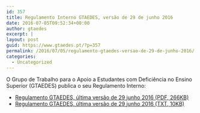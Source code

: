 ```yaml
---
id: 357
title: Regulamento Interno GTAEDES, versão de 29 de junho 2016
date: 2016-07-05T09:52:34+00:00
author: gtaedes
excerpt: |
layout: post
guid: https://www.gtaedes.pt/?p=357
permalink: /2016/07/05/regulamento-gtaedes-versao-de-29-de-junho-2016/
categories:
  - Uncategorized
---
```

O Grupo de Trabalho para o Apoio a Estudantes com Deficiência no Ensino Superior (GTAEDES) publica o seu Regulamento Interno:

  * [Regulamento GTAEDES, última versão de 29 junho 2016 (PDF, 266KB)](/files/regulamento-gtaedes.pdf)
  * [Regulamento GTAEDES, última versão de 29 junho 2016 (TXT, 10KB)](/files/regulamento-gtaedes.txt)